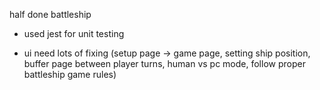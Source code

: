 half done battleship

- used jest for unit testing

- ui need lots of fixing (setup page -> game page, setting ship position, buffer page between player turns, human vs pc mode, follow proper battleship game rules)
